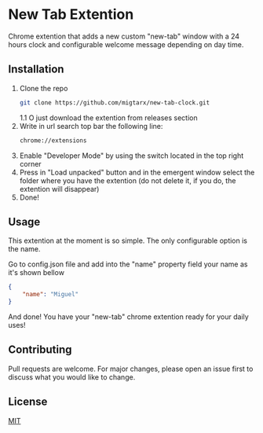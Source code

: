 

# New Tab Extention

Chrome extention that adds a new custom "new-tab" window with a 24 hours clock and configurable welcome message depending on day time. 

## Installation
1. Clone the repo
   ```sh
   git clone https://github.com/migtarx/new-tab-clock.git
   ```
   1.1 
     O just download the extention from releases section
2. Write in url search top bar the following line:
    ```sh
   chrome://extensions
   ```
3. Enable "Developer Mode" by using the switch located in the top right corner
4. Press in "Load unpacked" button and in the emergent window select the folder where you have the extention (do not delete it, if you do, the extention will disappear)
5. Done!

## Usage

This extention at the moment is so simple. The only configurable option is the name.

Go to config.json file and add into the "name" property field your name as it's shown bellow

```json
{
    "name": "Miguel"
}
```
And done! You have your "new-tab" chrome extention ready for your daily uses!

## Contributing
Pull requests are welcome. For major changes, please open an issue first to discuss what you would like to change.

## License
[MIT](https://choosealicense.com/licenses/mit/)
